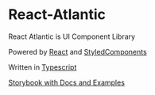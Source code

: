 # React-Atlantic

React Atlantic is UI Component Library

Powered by [React](https://github.com/facebook/react) and [StyledComponents](https://github.com/styled-components/styled-components)

Written in [Typescript](https://github.com/microsoft/TypeScript)

[Storybook with Docs and Examples](https://thepatriczek.github.io/React-Atlantic/)
